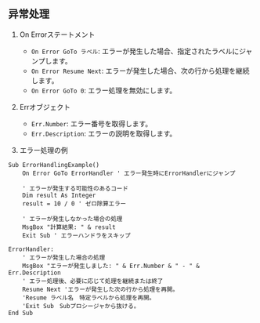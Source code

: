 ## 异常处理
1. On Errorステートメント
    - `On Error GoTo ラベル`: エラーが発生した場合、指定されたラベルにジャンプします。
    - `On Error Resume Next`: エラーが発生した場合、次の行から処理を継続します。
    - `On Error GoTo 0`: エラー処理を無効にします。

2. Errオブジェクト
    - `Err.Number`: エラー番号を取得します。
    - `Err.Description`: エラーの説明を取得します。

3. エラー処理の例
```VBA
Sub ErrorHandlingExample()
    On Error GoTo ErrorHandler ' エラー発生時にErrorHandlerにジャンプ

    ' エラーが発生する可能性のあるコード
    Dim result As Integer
    result = 10 / 0 ' ゼロ除算エラー

    ' エラーが発生しなかった場合の処理
    MsgBox "計算結果: " & result
    Exit Sub ' エラーハンドラをスキップ

ErrorHandler:
    ' エラーが発生した場合の処理
    MsgBox "エラーが発生しました: " & Err.Number & " - " & Err.Description
    ' エラー処理後、必要に応じて処理を継続または終了
    Resume Next 'エラーが発生した次の行から処理を再開。
    'Resume ラベル名　特定ラベルから処理を再開。
    'Exit Sub　Subプロシージャから抜ける。
End Sub
```

